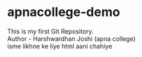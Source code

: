 # apnacollege-demo
This is my first Git Repository.
<br>
Author - Harshwardhan Joshi (apna college)
<br>isme likhne ke liye html aani chahiye
